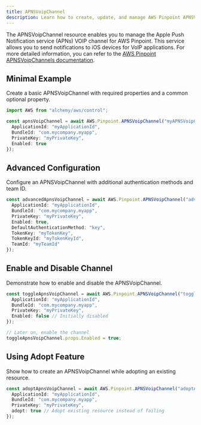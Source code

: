 ```yaml
---
title: APNSVoipChannel
description: Learn how to create, update, and manage AWS Pinpoint APNSVoipChannels using Alchemy Cloud Control.
---
```



The APNSVoipChannel resource enables you to manage the Apple Push Notification service (APNs) VOIP channel for AWS Pinpoint. This service allows you to send notifications to iOS devices for VoIP applications. For more detailed information, you can refer to the [AWS Pinpoint APNSVoipChannels documentation](https://docs.aws.amazon.com/pinpoint/latest/userguide/).

## Minimal Example

Create a basic APNSVoipChannel with required properties and a common optional property.

```ts
import AWS from "alchemy/aws/control";

const apnsVoipChannel = await AWS.Pinpoint.APNSVoipChannel("myAPNSVoipChannel", {
  ApplicationId: "myApplicationId",
  BundleId: "com.mycompany.myapp",
  PrivateKey: "myPrivateKey",
  Enabled: true
});
```

## Advanced Configuration

Configure an APNSVoipChannel with additional authentication methods and team ID.

```ts
const advancedApnsVoipChannel = await AWS.Pinpoint.APNSVoipChannel("advancedAPNSVoipChannel", {
  ApplicationId: "myApplicationId",
  BundleId: "com.mycompany.myapp",
  PrivateKey: "myPrivateKey",
  Enabled: true,
  DefaultAuthenticationMethod: "key",
  TokenKey: "myTokenKey",
  TokenKeyId: "myTokenKeyId",
  TeamId: "myTeamId"
});
```

## Enable and Disable Channel

Demonstrate how to enable and disable the APNSVoipChannel.

```ts
const toggleApnsVoipChannel = await AWS.Pinpoint.APNSVoipChannel("toggleAPNSVoipChannel", {
  ApplicationId: "myApplicationId",
  BundleId: "com.mycompany.myapp",
  PrivateKey: "myPrivateKey",
  Enabled: false // Initially disabled
});

// Later on, enable the channel
toggleApnsVoipChannel.props.Enabled = true;
```

## Using Adopt Feature

Show how to create an APNSVoipChannel while adopting an existing resource.

```ts
const adoptApnsVoipChannel = await AWS.Pinpoint.APNSVoipChannel("adoptAPNSVoipChannel", {
  ApplicationId: "myApplicationId",
  BundleId: "com.mycompany.myapp",
  PrivateKey: "myPrivateKey",
  adopt: true // Adopt existing resource instead of failing
});
```
